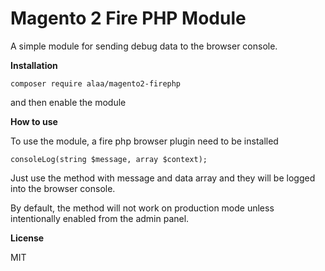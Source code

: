 # Magento 2 Fire PHP Module

A simple module for sending debug data to the browser console.


**Installation**

```
composer require alaa/magento2-firephp
```

and then enable the module

**How to use**

To use the module, a fire php browser plugin need to be installed

```
consoleLog(string $message, array $context);
```
Just use the method with message and data array and they will be logged into the browser console.

By default, the method will not work on production mode unless intentionally enabled from the admin panel.

**License**

MIT
